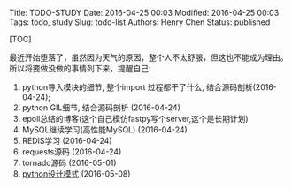 Title: TODO-STUDY
Date: 2016-04-25 00:03
Modified: 2016-04-25 00:03
Tags: todo, study
Slug: todo-list
Authors: Henry Chen
Status: published

[TOC]

最近开始堕落了，虽然因为天气的原因，整个人不太舒服，但这也不能成为理由。  
所以将要做没做的事情列下来，提醒自己:  

1. python导入模块的细节, 整个import 过程都干了什么, 结合源码剖析(2016-04-24);
2. python GIL细节, 结合源码剖析 (2016-04-24)
3. epoll总结的博客(这个自己模仿fastpy写个server,这个是长期计划)  
4. MySQL继续学习(高性能MySQL) (2016-04-24)
5. REDIS学习 (2016-04-24)
6. requests源码 (2016-04-24)
7. tornado源码 (2016-05-01)
8. [python设计模式](https://github.com/faif/python-patterns) (2016-05-08)
